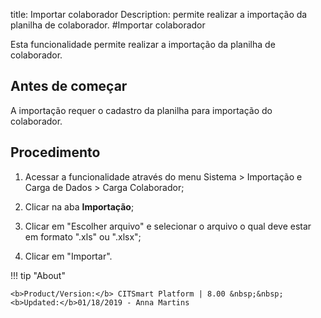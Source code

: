 title: Importar colaborador
Description: permite realizar a importação da planilha de colaborador.
#Importar colaborador


Esta funcionalidade permite realizar a importação da planilha de colaborador.

Antes de começar
--------------------

A importação requer o cadastro da planilha para importação do colaborador.

Procedimento
----------------

1.  Acessar a funcionalidade através do menu Sistema \> Importação e Carga de
    Dados \> Carga Colaborador;

2.  Clicar na aba **Importação**;

3.  Clicar em "Escolher arquivo" e selecionar o arquivo o qual deve estar em
    formato ".xls" ou ".xlsx";

4.  Clicar em "Importar".




!!! tip "About"

    <b>Product/Version:</b> CITSmart Platform | 8.00 &nbsp;&nbsp;
    <b>Updated:</b>01/18/2019 - Anna Martins
